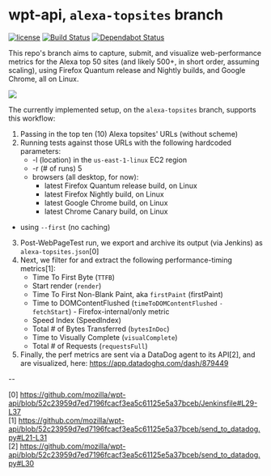 # wpt-api, **```alexa-topsites```** branch

[![license](https://img.shields.io/badge/license-MPL%202.0-blue.svg)](https://github.com/mozilla/wpt-api/blob/master/LICENSE.txt)
[![Build Status](https://travis-ci.org/mozilla/wpt-api.svg?branch=master)](https://travis-ci.org/mozilla/wpt-api)
[![Dependabot Status](https://api.dependabot.com/badges/status?host=github&repo=mozilla/wpt-api)](https://dependabot.com)

This repo's branch aims to capture, submit, and visualize web-performance metrics for the Alexa top 50 sites (and likely 500+, in short order, assuming scaling), using Firefox Quantum release and Nightly builds, and Google Chrome, all on Linux.

![](https://user-images.githubusercontent.com/387249/43986821-0b5adddc-9ccc-11e8-924f-9d7420abc02a.png)

The currently implemented setup, on the ```alexa-topsites``` branch, supports this workflow:

1. Passing in the top ten (10) Alexa topsites' URLs (without scheme)
2. Running tests against those URLs with the following hardcoded parameters:
    - -l (location) in the ```us-east-1-linux``` EC2 region
    - -r (# of runs) 5
    - browsers (all desktop, for now):
      * latest Firefox Quantum release build, on Linux
      * latest Firefox Nightly build, on Linux
      * latest Google Chrome build, on Linux
      * latest Chrome Canary build, on Linux
  - using ```--first``` (no caching)
3. Post-WebPageTest run, we export and archive its output (via Jenkins) as ```alexa-topsites.json```[0]
4. Next, we filter for and extract the following performance-timing metrics[1]:
    - Time To First Byte (```TTFB```)
    - Start render (```render```)
    - Time To First Non-Blank Paint, aka ```firstPaint``` (firstPaint)
    - Time to DOMContentFlushed (```timeToDOMContentFlushed``` ```-``` ```fetchStart```) - Firefox-internal/only metric
    - Speed Index (SpeedIndex)
    - Total # of Bytes Transferred (```bytesInDoc```)
    - Time to Visually Complete (```visualComplete```)
    - Total # of Requests (```requestsFull```)
5. Finally, the perf metrics are sent via a DataDog agent to its API[2], and are visualized, here:
     https://app.datadoghq.com/dash/879449

--

[0] https://github.com/mozilla/wpt-api/blob/52c23959d7ed7196fcacf3ea5c61125e5a37bceb/Jenkinsfile#L29-L37<br/>
[1] https://github.com/mozilla/wpt-api/blob/52c23959d7ed7196fcacf3ea5c61125e5a37bceb/send_to_datadog.py#L21-L31<br/>
[2] https://github.com/mozilla/wpt-api/blob/52c23959d7ed7196fcacf3ea5c61125e5a37bceb/send_to_datadog.py#L30<br/>
